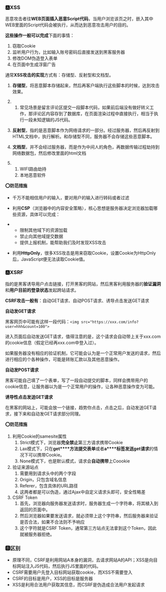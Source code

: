 ### 🅰XSS

恶意攻击者往**WEB页面插入恶意Script代码**，当用户浏览该页之时，嵌入其中WEB里面的Script代码会被执行，从而达到恶意攻击用户的目的。

**这些操作一般可以完成**下面的事情：

1. 窃取Cookie
2. 监听用户行为，比如输入账号密码后直接发送到黑客服务器
3. 修改DOM伪造登入表单
4. 在页面中生成浮窗广告

通常**XSS攻击的实现**方式有：存储型、反射型和文档型。

1. **存储型**，将恶意脚本存储起来，然后再客户端执行这些脚本的时候，达到攻击效果。

2. 1. 常见场景是留言评论区提交一段脚本代码，如果前后端没有做好转义工作，那评论区内容存到了数据库，在页面渲染过程中直接执行，相当于执行一段未知逻辑的JS代码。

3. **反射型**，指的是恶意脚本作为网络请求的一部分。经过服务器，然后再反射到HTML文档中，执行解析。和存储型不同，服务器不会存储这些恶意脚本。

4. **文档型**，并不会经过服务器，而是作为中间人的角色，再数据传输过程劫持到网络数据包，然后修改里面的html文档

5. 1. WIFI路由劫持
   2. 本地恶意软件

**⭕防范措施**

- 千万不能相信用户的输入，要对用户的输入进行转码或者过滤

- 利用**CSP**（浏览器中的内容安全策略），核心思想是服务器决定浏览器加载哪些资源，具体可以完成：

- - 限制其他域下的资源加载
  - 禁止向其他域提交数据
  - 提供上报机制，能帮助我们及时发现XSS攻击

- 利用**HttpOnly**，很多XSS攻击是用来窃取Cookie，设置Cookie为HttpOnly后，JavaScript便无法读取Cookie值。

  

### 🅰XSRF

指的是黑客诱导用户点击链接，打开黑客的网站，然后黑客利用服务器的**验证漏洞**和**用户目前的登录状态**发起跨站请求。

**CSRF攻击一般有**：自动GET请求、自动POST请求、诱导点击发送GET请求

**自动发GET请求**

黑客网页中可能有这样一段代码：`<img src="https://xxx.com/info?user=hhh&count=100">`

进入页面后自动发送GET请求，值得注意的是，这个请求会自动带上关于xxx.com的cookie信息（假定已经再xxx.com中登入过）。

如果服务器没有相应的验证机制，它可能会认为是一个正常用户发送的请求，然后进行相应的个各种操作，可能是转账汇款以及其他恶意操作。

**自动发POST请求**

黑客可能自己填了一个表单，写了一段自动提交的脚本，同样会携带用户的cookie信息，让服务器以为是一个正常用户的操作，让各种恶意操作变为可能。

**诱导性点击发送GET请求**

在黑客的网站上，可能会放一个链接，趋势你点击，点击之后，自动发送GET请求，接下来和自动发GET请求部分同理。

**⭕防范措施**

1. 利用Cookie的samesite属性
   1. Strict模式下，浏览器**完全禁止**第三方请求携带Cookie
   2. Lax模式下，只在**get****方法提交表单**或者**a****标签发送get请求**的情况下可以携带Cookie。
   3. None模式下，也是默认模式，请求会**自动携带**上Coookie
2. 验证来源站点
   1. 需要用到请求头中的两个字段
   2. Origin，只包含域名信息
   3. Referer，包含具体的URL路径
   4. 这两者都是可以伪造，通过Ajax中自定义请求头即可，安全性略差
3. CSRF Token
   1. 首先，浏览器向服务器发送请求时，服务器生成一个字符串，将其植入到返回的页面中。
   2. 然后浏览器如果要发送请求，就必须带上这个字符串，然后服务器来验证是否合法，如果不合法则不予响应
   3. 这个字符就是CSRF Token，通常第三方站点无法拿到这个Token，因此就被服务器拒绝。



### 🅱区别

- 原理不同，CSRF是利用网站A本身的漏洞，去请求网站A的API；XSS是向目标网站注入JS代码，然后执行JS里面的代码。
- CSRF需要用户先登入目标网站获取cookie，而XSS不需要登入
- CSRF的目标是用户，XSS的目标是服务器
- XSS是利用合法用户获取其信息，而CSRF是伪造成合法用户发起请求
